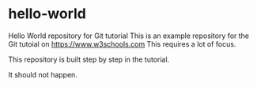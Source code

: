 # hello-world
Hello World repository for Git tutorial
This is an example repository for the Git tutoial on https://www.w3schools.com
This requires a lot of focus.

This repository is built step by step in the tutorial.

It should not happen.
